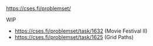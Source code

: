 https://cses.fi/problemset/

WIP

- https://cses.fi/problemset/task/1632 (Movie Festival II)
- https://cses.fi/problemset/task/1625 (Grid Paths)
